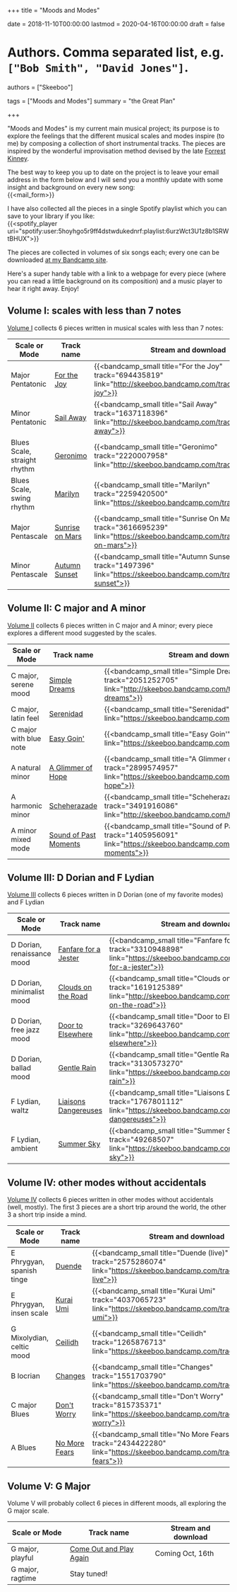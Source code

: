 +++
title = "Moods and Modes"

date = 2018-11-10T00:00:00
lastmod = 2020-04-16T00:00:00
draft = false

# Authors. Comma separated list, e.g. `["Bob Smith", "David Jones"]`.
authors = ["Skeeboo"]

tags = ["Moods and Modes"]
summary = "the Great Plan"


+++

"Moods and Modes" is my current main musical project; its purpose is to explore the feelings that the different musical scales and modes inspire (to me) by composing a collection of short instrumental tracks. The pieces are inspired  by the wonderful improvisation method devised by the late [Forrest Kinney](https://forrestkinney.com).

The best way to keep you up to date on the project is to leave your email address in the form below and I will send you a monthly update with some insight and background on every new song: </br>
{{<mail_form>}}

I have also collected all the pieces in a single Spotify playlist which you can save to your library if you like: </br>
{{<spotify_player uri="spotify:user:5hoyhgo5r9ff4dstwdukednrf:playlist:6urzWct3U1z8b1SRWtBHUX">}}

The pieces are collected in volumes of six songs each; every one can be downloaded [at my Bandcamp site](https://skeeboo.bandcamp.com).

Here's a super handy table with a link to a webpage for every piece (where you can read a little background on its composition) and a music player to hear it right away. Enjoy!

## Volume I: scales with less than 7 notes

[Volume I](/music/moods_and_modes_vol1) collects 6 pieces written in musical scales with less than 7 notes:

| Scale or Mode | Track name | Stream and download |
| --- | --- | --- |
| Major Pentatonic | [For the Joy](/music/for_the_joy) | {{<bandcamp_small title="For the Joy" track="694435819" link="http://skeeboo.bandcamp.com/track/for-the-joy">}} |
| Minor Pentatonic | [Sail Away](/music/sail_away) | {{<bandcamp_small title="Sail Away" track="1637118396" link="http://skeeboo.bandcamp.com/track/sail-away">}} |
| Blues Scale, straight rhythm | [Geronimo](/music/geronimo) | {{<bandcamp_small title="Geronimo" track="2220007958" link="http://skeeboo.bandcamp.com/track/geronimo">}} |
| Blues Scale, swing rhythm | [Marilyn](/music/marilyn) | {{<bandcamp_small title="Marilyn" track="2259420500" link="https://skeeboo.bandcamp.com/track/marilyn">}} |
| Major Pentascale | [Sunrise on Mars](/music/sunrise_on_mars) | {{<bandcamp_small title="Sunrise On Mars" track="3616695239" link="https://skeeboo.bandcamp.com/track/sunrise-on-mars">}} |
| Minor Pentascale | [Autumn Sunset](/music/autumn_sunset) | {{<bandcamp_small title="Autumn Sunset" track="1497396" link="https://skeeboo.bandcamp.com/track/autumn-sunset">}} |

## Volume II: C major and A minor

[Volume II](/music/moods_and_modes_vol2) collects 6 pieces written in C major and A minor; every piece explores a different mood suggested by the scales.

| Scale or Mode | Track name | Stream and download |
| --- | --- | --- |
| C major, serene mood | [Simple Dreams](/music/simple_dreams) | {{<bandcamp_small title="Simple Dreams" track="2051252705" link="http://skeeboo.bandcamp.com/track/simple-dreams">}} |
| C major, latin feel | [Serenidad](/music/serenidad) | {{<bandcamp_small title="Serenidad" track="35792932" link="https://skeeboo.bandcamp.com/track/serenidad">}} |
| C major with blue note | [Easy Goin'](/music/easy_goin) | {{<bandcamp_small title="Easy Goin'" track="3013165940" link="https://skeeboo.bandcamp.com/track/easy-goin">}} |
| A natural minor | [A Glimmer of Hope](/music/a_glimmer_of_hope) | {{<bandcamp_small title="A Glimmer of Hope" track="2899574957" link="https://skeeboo.bandcamp.com/track/a-glimmer-of-hope">}} |
| A harmonic minor | [Scheherazade](/music/scheherazade) | {{<bandcamp_small title="Scheherazade" track="3491916086" link="http://skeeboo.bandcamp.com/track/scheherazade">}} |
| A minor mixed mode | [Sound of Past Moments](/music/sound_of_past_moments) | {{<bandcamp_small title="Sound of Past Moments" track="1405956091" link="https://skeeboo.bandcamp.com/track/sound-of-past-moments">}} |

## Volume III: D Dorian and F Lydian

[Volume III](/music/moods_and_modes_vol3) collects 6 pieces written in D Dorian (one of my favorite modes) and F Lydian

| Scale or Mode | Track name | Stream and download |
| --- | --- | --- |
| D Dorian, renaissance mood | [Fanfare for a Jester](/music/fanfare_for_a_jester) | {{<bandcamp_small title="Fanfare for a Jester" track="3310948898" link="https://skeeboo.bandcamp.com/track/fanfare-for-a-jester">}} |
| D Dorian, minimalist mood | [Clouds on the Road](/music/clouds_on_the_road) | {{<bandcamp_small title="Clouds on the Road" track="1619125389" link="http://skeeboo.bandcamp.com/track/clouds-on-the-road">}} |
| D Dorian, free jazz mood | [Door to Elsewhere](/music/door_to_elsewhere) | {{<bandcamp_small title="Door to Elsewhere" track="3269643760" link="http://skeeboo.bandcamp.com/track/door-to-elsewhere">}} |
| D Dorian, ballad mood | [Gentle Rain](/music/gentle_rain) | {{<bandcamp_small title="Gentle Rain" track="3130573270" link="https://skeeboo.bandcamp.com/track/gentle-rain">}} |
| F Lydian, waltz | [Liaisons Dangereuses](/music/liaisons_dangereuses) |  {{<bandcamp_small title="Liaisons Dangereuses" track="1767801112" link="https://skeeboo.bandcamp.com/track/liaisons-dangereuses">}} |
| F Lydian, ambient | [Summer Sky](/music/summer_sky) | {{<bandcamp_small title="Summer Sky" track="49268507" link="https://skeeboo.bandcamp.com/track/summer-sky">}} |

## Volume IV: other modes without accidentals

[Volume IV](/music/moods_and_modes_vol4)  collects 6 pieces written in other modes without accidentals (well, mostly).
The first 3 pieces are a short trip around the world, the other 3 a short trip inside a mind.

| Scale or Mode | Track name | Stream and download |
| --- | --- | --- |
| E Phrygyan, spanish tinge | [Duende](/music/duende) | {{<bandcamp_small title="Duende (live)" track="2575286074" link="https://skeeboo.bandcamp.com/track/duende-live">}} |
| E Phrygyan, insen scale | [Kurai Umi](/music/kurai_umi) | {{<bandcamp_small title="Kurai Umi" track="4037065723" link="https://skeeboo.bandcamp.com/track/kurai-umi">}} |
| G Mixolydian, celtic mood| [Ceilidh](/music/ceilidh) | {{<bandcamp_small title="Ceilidh" track="1265876713" link="https://skeeboo.bandcamp.com/track/ceilidh">}}|
| B locrian | [Changes](/music/changes) | {{<bandcamp_small title="Changes" track="1551703790" link="https://skeeboo.bandcamp.com/track/changes">}} |
| C major Blues | [Don't Worry](/music/dont_worry) | {{<bandcamp_small title="Don't Worry" track="815735371" link="https://skeeboo.bandcamp.com/track/dont-worry">}} |
| A Blues |[No More Fears](/music/no_more_fears)| {{<bandcamp_small title="No More Fears" track="2434422280" link="https://skeeboo.bandcamp.com/track/no-more-fears">}} |

## Volume V: G Major

Volume V will probably collect 6 pieces in different moods, all exploring the G major scale.

| Scale or Mode | Track name | Stream and download |
| --- | --- | --- |
| G major, playful | [Come Out and Play Again](/music/come_out_and_play_again) | Coming Oct, 16th |
| G major, ragtime | Stay tuned! |  |

